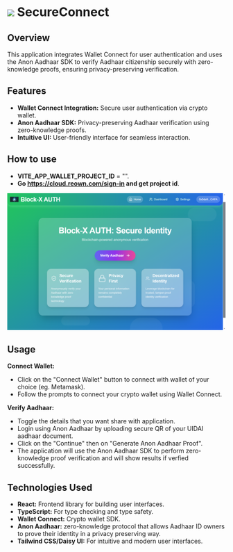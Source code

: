 # <img src="https://github.com/user-attachments/assets/7663940c-9ce8-4259-bc87-ea523a221046" width="40"> SecureConnect 
## Overview
This application integrates Wallet Connect for user authentication and uses the Anon Aadhaar SDK to verify Aadhaar citizenship securely with zero-knowledge proofs, ensuring privacy-preserving verification.

## Features
- **Wallet Connect Integration:** Secure user authentication via crypto wallet.
- **Anon Aadhaar SDK:** Privacy-preserving Aadhaar verification using zero-knowledge proofs.
- **Intuitive UI:** User-friendly interface for seamless interaction.
  
## How to use 
- **VITE_APP_WALLET_PROJECT_ID** = "".
- **Go https://cloud.reown.com/sign-in and get project id**.
  
![home](public/home2.png)

 
## Usage
**Connect Wallet:** 
- Click on the "Connect Wallet" button to connect with wallet of your choice (eg. Metamask).
- Follow the prompts to connect your crypto wallet using Wallet Connect.


**Verify Aadhaar:**
- Toggle the details that you want share with application.
- Login using Anon Aadhaar by uploading secure QR of your UIDAI aadhaar document.
- Click on the "Continue" then on "Generate Anon Aadhaar Proof".
- The application will use the Anon Aadhaar SDK to perform zero-knowledge proof verification and will show results if verfied successfully.




## Technologies Used
- **React:** Frontend library for building user interfaces.
- **TypeScript:** For type checking and type safety.
- **Wallet Connect:** Crypto wallet SDK.
- **Anon Aadhaar:** zero-knowledge protocol that allows Aadhaar ID owners to prove their identity in a privacy preserving way.
- **Tailwind CSS/Daisy UI:** For intuitive and modern user interfaces.

